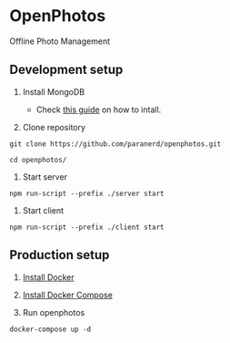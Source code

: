 # OpenPhotos

Offline Photo Management

## Development setup

1. Install MongoDB

   - Check [this guide](https://docs.mongodb.com/manual/installation/) on how to intall.

1. Clone repository

```
git clone https://github.com/paranerd/openphotos.git
```

```
cd openphotos/
```

1. Start server

```
npm run-script --prefix ./server start
```

1. Start client

```
npm run-script --prefix ./client start
```

## Production setup

1. [Install Docker](https://docs.docker.com/get-docker/)

1. [Install Docker Compose](https://docs.docker.com/compose/install/)

1. Run openphotos

```
docker-compose up -d
```
